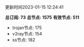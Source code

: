 更新时间2023-01-15 12:24:41

**总订阅: 73**
**总节点: 1575**
**有效节点: 511**
- trojan节点: 175
- v2ray节点: 154
- ss节点: 182
